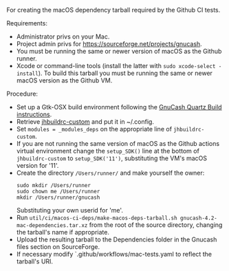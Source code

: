 For creating the macOS dependency tarball required by the Github CI tests.

Requirements:
* Administrator privs on your Mac.
* Project admin privs for https://sourceforge.net/projects/gnucash.
* You must be running the same or newer version of macOS as the Github runner.
* Xcode or command-line tools (install the latter with `sudo xcode-select -install`).
To build this tarball you must be running the same or newer macOS version as the Github VM.

Procedure:
* Set up a Gtk-OSX build environment following the [GnuCash Quartz Build instructions](https://wiki.gnucash.org/wiki/MacOS/Quartz).
* Retrieve [jhbuildrc-custom](https://github.com/gnucash/gnucash-on-osx/jhbuildrc-custom) and put it in ~/.config.
* Set `modules = _modules_deps` on the appropriate line of `jhbuildrc-custom`.
* If you are not running the same version of macOS as the Github actions virtual environment change the `setup_SDK()` line at the bottom of `jhbuildrc-custom` to `setup_SDK('11')`, substituting the VM's macOS version for '11'.
* Create the directory `/Users/runner/` and make yourself the owner:
  ```
  sudo mkdir /Users/runner
  sudo chown me /Users/runner
  mkdir /Users/runner/gnucash
  ```
  Substituting your own userid for 'me'.
* Run `util/ci/macos-ci-deps/make-macos-deps-tarball.sh gnucash-4.2-mac-dependencies.tar.xz` from the root of the source directory, changing the tarball's name if appropriate.
* Upload the resulting tarball to the Dependencies folder in the Gnucash files section on SourceForge.
* If necessary modify `.github/workflows/mac-tests.yaml to reflect the tarball's URI.